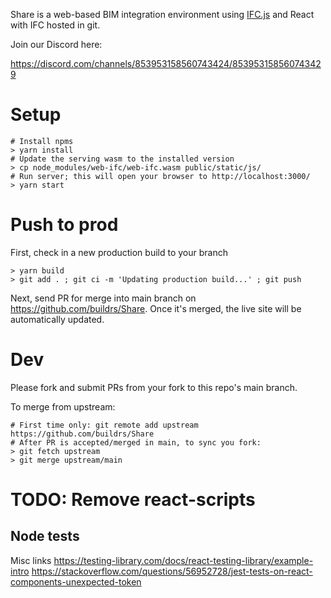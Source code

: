 Share is a web-based BIM integration environment using [IFC.js](https://github.com/IFCjs/web-ifc-viewer) and React with IFC hosted in git.

Join our Discord here:

https://discord.com/channels/853953158560743424/853953158560743429

# Setup
```
# Install npms
> yarn install
# Update the serving wasm to the installed version
> cp node_modules/web-ifc/web-ifc.wasm public/static/js/
# Run server; this will open your browser to http://localhost:3000/
> yarn start
```

# Push to prod
First, check in a new production build to your branch
```
> yarn build
> git add . ; git ci -m 'Updating production build...' ; git push
```

Next, send PR for merge into main branch on https://github.com/buildrs/Share.  Once it's merged, the live site will be automatically updated.

# Dev
Please fork and submit PRs from your fork to this repo's main branch.

To merge from upstream:
```
# First time only: git remote add upstream https://github.com/buildrs/Share
# After PR is accepted/merged in main, to sync you fork:
> git fetch upstream
> git merge upstream/main
```


# TODO: Remove react-scripts
## Node tests
Misc links
https://testing-library.com/docs/react-testing-library/example-intro
https://stackoverflow.com/questions/56952728/jest-tests-on-react-components-unexpected-token

